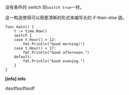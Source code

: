 没有条件的 switch 同`switch true`一样。

这一构造使得可以用更清晰的形式来编写长的 if-then-else 链。

```
func main() {
    t := time.Now()
    switch {
    case t.Hour() < 12:
        fmt.Println("Good morning!")
    case t.Hour() < 17:
        fmt.Println("Good afternoon.")
    default:
        fmt.Println("Good evening.")
    }
}
```

**\[info\] info**

dasdfasdfasdf

